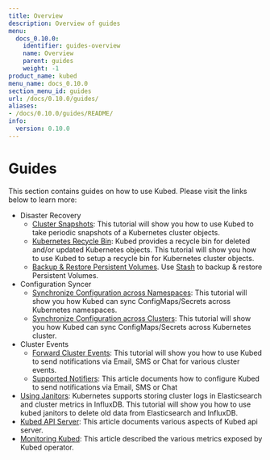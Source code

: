 ```yaml
---
title: Overview
description: Overview of guides
menu:
  docs_0.10.0:
    identifier: guides-overview
    name: Overview
    parent: guides
    weight: -1
product_name: kubed
menu_name: docs_0.10.0
section_menu_id: guides
url: /docs/0.10.0/guides/
aliases:
- /docs/0.10.0/guides/README/
info:
  version: 0.10.0
---
```


# Guides

This section contains guides on how to use Kubed. Please visit the links below to learn more:

- Disaster Recovery
  - [Cluster Snapshots](/docs/0.10.0/guides/disaster-recovery/cluster-snapshot): This tutorial will show you how to use Kubed to take periodic snapshots of a Kubernetes cluster objects.
  - [Kubernetes Recycle Bin](/docs/0.10.0/guides/disaster-recovery/recycle-bin): Kubed provides a recycle bin for deleted and/or updated Kubernetes objects. This tutorial will show you how to use Kubed to setup a recycle bin for Kubernetes cluster objects.
  - [Backup & Restore Persistent Volumes](/docs/0.10.0/guides/disaster-recovery/stash). Use [Stash](https://appscode.com/products/stash) to backup & restore Persistent Volumes.
- Configuration Syncer
  - [Synchronize Configuration across Namespaces](/docs/0.10.0/guides/config-syncer/intra-cluster): This tutorial will show you how Kubed can sync ConfigMaps/Secrets across Kubernetes namespaces.
  - [Synchronize Configuration across Clusters](/docs/0.10.0/guides/config-syncer/inter-cluster): This tutorial will show you how Kubed can sync ConfigMaps/Secrets across Kubernetes cluster.
- Cluster Events
  - [Forward Cluster Events](/docs/0.10.0/guides/cluster-events/event-forwarder): This tutorial will show you how to use Kubed to send notifications via Email, SMS or Chat for various cluster events.
  - [Supported Notifiers](/docs/0.10.0/guides/cluster-events/notifiers): This article documents how to configure Kubed to send notifications via Email, SMS or Chat
- [Using Janitors](/docs/0.10.0/guides/janitors): Kubernetes supports storing cluster logs in Elasticsearch and cluster metrics in InfluxDB. This tutorial will show you how to use kubed janitors to delete old data from Elasticsearch and InfluxDB.
- [Kubed API Server](/docs/0.10.0/guides/apiserver): This article documents various aspects of Kubed api server.
- [Monitoring Kubed](/docs/0.10.0/guides/monitoring): This article described the various metrics exposed by Kubed operator.
